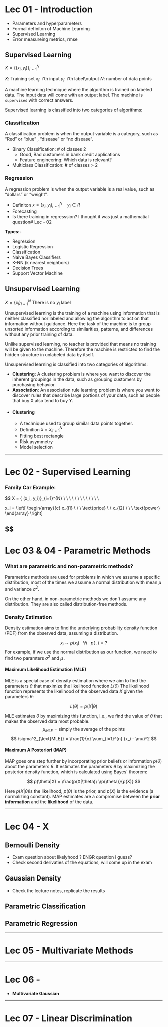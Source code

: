 # Lec 01 - Introduction

* Parameters and hyperparameters
* Formal definiton of Machine Learning
* Supervised Learning
* Error measureing metrics, rmse 
## Supervised Learning
$X = \{ (x_i, y_i)\}_{i=1}^{N}$

$X:$ Training set
$x_i:$ i'th input
$y_i:$ i'th label\output
$N:$ number of data points

A machine learning technique where the algorithm is trained on labeled data. The input data will come with an output label. The machine is `supervised` with correct answers.

Supervised learning is classified into two categories of algorithms:

### Classification
A classification problem is when the output variable is a category, such as “Red” or “blue” , “disease” or “no disease”.

* Binary Classification: # of classes 2
	* Good, Bad customers in bank credit applications
	* Feature engineering: Which data is relevant?
* Multiclass Classification: # of classes > 2
### Regression
A regression problem is when the output variable is a real value, such as “dollars” or “weight”.

* Definiton $x = {(x_i, y_i)}^{N}_{i=1}\ \ \ \ y_i \in R$ 
* Forecasting
* Is there training in regresssion? I thought it was just a mathematial question# Lec - 02

**Types:-**
- Regression
- Logistic Regression
- Classification
- Naive Bayes Classifiers
- K-NN (k nearest neighbors)
- Decision Trees
- Support Vector Machine


## Unsupervised Learning
$X = \{ x_i \} ^N_{i=1}$   There is no $y_i$ label

Unsupervised learning is the training of a machine using information that is neither classified nor labeled and allowing the algorithm to act on that information without guidance. Here the task of the machine is to group unsorted information according to similarities, patterns, and differences without any prior training of data. 

Unlike supervised learning, no teacher is provided that means no training will be given to the machine. Therefore the machine is restricted to find the hidden structure in unlabeled data by itself.

Unsupervised learning is classified into two categories of algorithms: 

- **Clustering**: A clustering problem is where you want to discover the inherent groupings in the data, such as grouping customers by purchasing behavior.
- **Association**: An association rule learning problem is where you want to discover rules that describe large portions of your data, such as people that buy X also tend to buy Y.

* #### Clustering
	* A technique used to group similar data points together.
	* Definition $x = {x_i}^{N}_{i=1}$
	* Fitting best rectangle
	* Risk asymmetry
	* Model selection

---
# Lec 02 - Supervised Learning
### Family Car Example:

$$
X = \{ (x_i, y_i)\}_{i=1}^{N}  \ \ \ \ \ \ \ \ \ \ \ \ \


x_i = \left[ \begin{array}{c}
x_{i1} \ \ \ \text{price} \\
 \ x_{i2} \ \ \ \text{power}
\end{array} \right]

$$
---
# Lec 03 & 04 - Parametric Methods

### What are parametric and non-parametric methods?
Parametrics methods are used for problems in which we assume a specific distribution, most of the times we assume a normal distribution with mean $\mu$ and variance $\sigma^2$.

On the other hand, in non-parametric methods we don't assume any distribution. They are also called distribution-free methods.
### Density Estimation
Density estimation aims to find the underlying probability density function (PDF) from the observed data, assuming a distribution.

$$
x_i \sim p(x_i) \ \ \ \forall i \ \ \ p(\ .)=?
$$
For example, if we use the normal distribution as our function, we need to find two paramters $\sigma^2$ and $\mu$ .

#### Maximum Likelihood Estimation (MLE)
MLE is a special case of density estimation where we aim to find the parameters $\theta$ that maximize the likelihood function $L(\theta)$ The likelihood function represents the likelihood of the observed data $X$ given the parameters $\theta$:

$$L(\theta)=p(X|\theta)$$

MLE estimates $\theta$ by maximizing this function, i.e., we find the value of $\theta$ that makes the observed data most probable.
$$
\mu_{MLE} = \text{simply the average of the points}
$$
$$
\sigma^2_{\text{MLE}} = \frac{1}{n} \sum_{i=1}^{n} (x_i - \mu)^2
$$
#### Maximum A Posteriori (MAP)
MAP goes one step further by incorporating prior beliefs or information $p(\theta)$ about the parameters $\theta$. It estimates the parameters $\theta$ by maximizing the posterior density function, which is calculated using Bayes' theorem:

$$
p(\theta|X) = \frac{p(X|\theta)\ \\p(\theta)}{p(X)}
$$

Here $p(X|\theta)$is the likelihood, $p(\theta)$ is the prior, and $p(X)$ is the evidence (a normalizing constant). MAP estimates are a compromise between the **prior information** and the **likelihood** of the data.




---
# Lec 04 - X
## Bernoulli Density
* Exam question about likelyhood ? ENGR question i guess?
* Check second derivaties of the equations, will come up in the exam

## Gaussian Density
* Check the lecture notes, replicate the results

## Parametric Classification

## Parametric Regression

----

# Lec 05 - Multivariate Methods

----

# Lec 06 - 

* **Multivariate Gaussian**

--- 
# Lec 07 - Linear Discrimination
